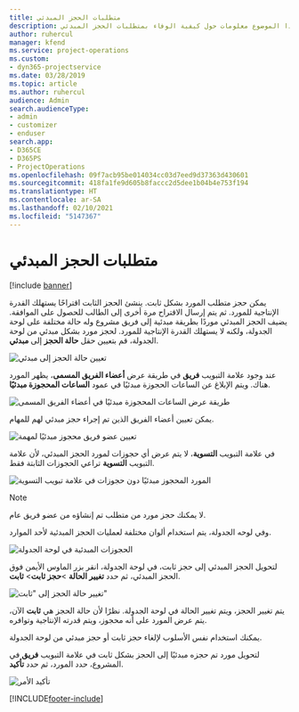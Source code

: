 ```yaml
---
title: متطلبات الحجز المبدئي
description: يوفر هذا الموضوع معلومات حول كيفية الوفاء بمتطلبات الحجز المبدئي.
author: ruhercul
manager: kfend
ms.service: project-operations
ms.custom:
- dyn365-projectservice
ms.date: 03/28/2019
ms.topic: article
ms.author: ruhercul
audience: Admin
search.audienceType:
- admin
- customizer
- enduser
search.app:
- D365CE
- D365PS
- ProjectOperations
ms.openlocfilehash: 09f7acb95be014034cc03d7eed9d37363d430601
ms.sourcegitcommit: 418fa1fe9d605b8faccc2d5dee1b04b4e753f194
ms.translationtype: HT
ms.contentlocale: ar-SA
ms.lasthandoff: 02/10/2021
ms.locfileid: "5147367"
---
```

# <a name="soft-book-requirements"></a>متطلبات الحجز المبدئي

[!include [banner](../includes/psa-now-project-operations.md)]

يمكن حجز متطلب المورد بشكل ثابت. ينشئ الحجز الثابت اقتراحًا يستهلك القدرة الإنتاجية للمورد. ثم يتم إرسال الاقتراح مرة أخرى إلى الطالب للحصول على الموافقة. يضيف الحجز المبدئي موردًا بطريقة مبدئية إلى فريق مشروع وله حالة مختلفة على لوحة الجدولة، ولكنه لا يستهلك القدرة الإنتاجية للمورد. لحجز مورد بشكل مبدئي من لوحة الجدولة، قم بتعيين حقل **حالة الحجز** إلى **مبدئي**.

![تعيين حالة الحجز إلى مبدئي](media/Resource-Management-image77.png)

عند وجود علامة التبويب **فريق** في طريقة عرض **أعضاء الفريق المسمى**، يظهر المورد هناك. ويتم الإبلاغ عن الساعات الحجوزة مبدئيًا في عمود **الساعات المحجوزة مبدئيًا**.

![طريقة عرض الساعات المحجوزة مبدئيًا في أعضاء الفريق المسمى](media/Resource-Management-image78.png)

يمكن تعيين أعضاء الفريق الذين تم إجراء حجز مبدئي لهم للمهام.

![تعيين عضو فريق محجوز مبدئيًا لمهمة](media/Resource-Management-image79.png)

في علامة التبويب **التسوية**، لا يتم عرض أي حجوزات لمورد الحجز المبدئي، لأن علامة التبويب **التسوية** تراعي الحجوزات الثابتة فقط.

![المورد المحجوز مبدئيًا دون حجوزات في علامة تبويب التسوية](media/Resource-Management-image80.png)

> [!NOTE]
> لا يمكنك حجز مورد من متطلب تم إنشاؤه من عضو فريق عام.

وفي لوحه الجدولة، يتم استخدام ألوان مختلفة لعمليات الحجز المبدئية لأحد الموارد.

![الحجوزات المبدئية في لوحة الجدولة](media/Resource-Management-image81.png)

لتحويل الحجز المبدئي إلى حجز ثابت، في لوحة الجدولة، انقر بزر الماوس الأيمن فوق الحجز المبدئي، ثم حدد **تغيير الحالة** \>**حجز ثابت**\> **ثابت**.

![تغيير حالة الحجز إلى "ثابت"](media/Resource-Management-image82.png)

يتم تغيير الحجز، ويتم تغيير الحالة في لوحة الجدولة. نظرًا لأن حالة الحجز هي **ثابت** الآن، يتم عرض المورد على أنه محجوز، ويتم قدرته الإنتاجية وتوافره.

يمكنك استخدام نفس الأسلوب لإلغاء حجز ثابت أو حجز مبدئي من لوحة الجدولة.

لتحويل مورد تم حجزه مبدئيًا إلى الحجز بشكل ثابت في علامة التبويب **فريق** في المشروع، حدد المورد، ثم حدد **تأكيد**.

![تأكيد الأمر](media/Resource-Management-image83.png)


[!INCLUDE[footer-include](../includes/footer-banner.md)]